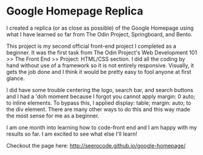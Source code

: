 # Google Homepage Replica
I created a replica (or as close as possible) of the Google Homepage using what I have learned so far from The Odin Project, Springboard, and Bento.

This project is my second official front-end project I completed as a beginner. It was the first task from The Odin Project's Web Development 101 >> The Front End >> Project: HTML/CSS section. I did all the coding by hand without use of a framework so it is not entirely responsive. Visually, it gets the job done and I think it would be pretty easy to fool anyone at first glance. 

I did have some trouble centering the logo, search bar, and search buttons and I had a 'doh moment because I forgot you cannot apply margin: 0 auto; to inline elements. To bypass this, I applied display: table; margin: auto; to the div element. There are many other ways to do this and this way made the most sense for me as a beginner. 

I am one month into learning how to code-front end and I am happy with my results so far. I am excited to see what else I'll learn!

Checkout the page here: http://seerocode.github.io/google-homepage/
